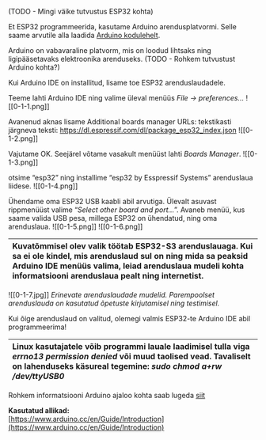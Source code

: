 (TODO - Mingi väike tutvustus ESP32 kohta)

Et ESP32 programmeerida, kasutame Arduino arendusplatvormi. Selle saame arvutile alla laadida [Arduino kodulehelt](https://www.arduino.cc/en/software).

Arduino on vabavaraline platvorm, mis on loodud lihtsaks ning ligipääsetavaks elektroonika arenduseks.
(TODO - Rohkem tutvustust Arduino kohta?)

Kui Arduino IDE on installitud, lisame toe ESP32 arenduslaudadele.

Teeme lahti Arduino IDE ning valime üleval menüüs *File -> preferences…*
![[0-1-1.png]]

Avanenud aknas lisame Additional boards manager URLs: tekstikasti järgneva teksti:
https://dl.espressif.com/dl/package_esp32_index.json
![[0-1-2.png]]

Vajutame OK. Seejärel võtame vasakult menüüst lahti *Boards Manager*.
![[0-1-3.png]]

otsime “esp32” ning installime “esp32 by Esspressif Systems” arenduslaua liidese.
![[0-1-4.png]]

Ühendame oma ESP32 USB kaabli abil arvutiga. Ülevalt asuvast rippmenüüst valime “*Select other board and port…*”. Avaneb menüü, kus saame valida USB pesa, millega ESP32 on ühendatud, ning oma arenduslaua.
![[0-1-5.png]]
![[0-1-6.png]]

| Kuvatõmmisel olev valik töötab ESP32-S3 arenduslauaga. Kui sa ei ole kindel, mis arenduslaud sul on ning mida sa peaksid Arduino IDE menüüs valima, leiad arenduslaua mudeli kohta informatsiooni arenduslaua pealt ning internetist. |
| :------------------------------------------------------------------------------------------------------------------------------------------------------------------------------------------------------------------------------------ |
![[0-1-7.jpg]]
*Erinevate arenduslaudade mudelid. Parempoolset arenduslauda on kasutatud õpetuste kirjutamisel ning testimisel.*

Kui õige arenduslaud on valitud, olemegi valmis ESP32-te Arduino IDE abil programmeerima!

| Linux kasutajatele võib programmi lauale laadimisel tulla viga *errno13 permission denied* või muud taolised vead. Tavaliselt on lahenduseks käsureal tegemine: *sudo chmod a+rw /dev/ttyUSB0* |
| :---- |

Rohkem informatsiooni Arduino ajaloo kohta saab lugeda [siit](https://spectrum.ieee.org/the-making-of-arduino)

**Kasutatud allikad:**  
[https://www.arduino.cc/en/Guide/Introduction](https://www.arduino.cc/en/Guide/Introduction)
